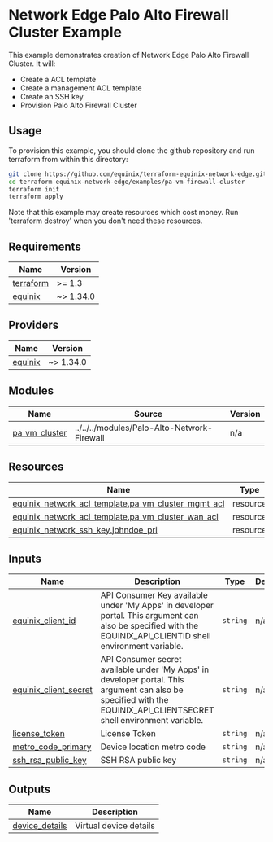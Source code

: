 # Network Edge Palo Alto Firewall Cluster Example

This example demonstrates creation of Network Edge Palo Alto Firewall Cluster. It will:

- Create a ACL template
- Create a management ACL template
- Create an SSH key
- Provision Palo Alto Firewall Cluster

## Usage

To provision this example, you should clone the github repository and run terraform from within this directory:

```bash
git clone https://github.com/equinix/terraform-equinix-network-edge.git
cd terraform-equinix-network-edge/examples/pa-vm-firewall-cluster
terraform init
terraform apply
```

Note that this example may create resources which cost money. Run 'terraform destroy' when you don't need these
resources.

<!-- TEMPLATE: The following block has been generated by terraform-docs util: https://github.com/terraform-docs/terraform-docs -->
<!-- BEGIN_TF_DOCS -->
## Requirements

| Name | Version |
|------|---------|
| <a name="requirement_terraform"></a> [terraform](#requirement\_terraform) | >= 1.3 |
| <a name="requirement_equinix"></a> [equinix](#requirement\_equinix) | ~> 1.34.0 |

## Providers

| Name | Version |
|------|---------|
| <a name="provider_equinix"></a> [equinix](#provider\_equinix) | ~> 1.34.0 |

## Modules

| Name | Source | Version |
|------|--------|---------|
| <a name="module_pa_vm_cluster"></a> [pa\_vm\_cluster](#module\_pa\_vm\_cluster) | ../../../modules/Palo-Alto-Network-Firewall | n/a |

## Resources

| Name | Type |
|------|------|
| [equinix_network_acl_template.pa_vm_cluster_mgmt_acl](https://registry.terraform.io/providers/equinix/equinix/latest/docs/resources/network_acl_template) | resource |
| [equinix_network_acl_template.pa_vm_cluster_wan_acl](https://registry.terraform.io/providers/equinix/equinix/latest/docs/resources/network_acl_template) | resource |
| [equinix_network_ssh_key.johndoe_pri](https://registry.terraform.io/providers/equinix/equinix/latest/docs/resources/network_ssh_key) | resource |

## Inputs

| Name | Description | Type | Default | Required |
|------|-------------|------|---------|:--------:|
| <a name="input_equinix_client_id"></a> [equinix\_client\_id](#input\_equinix\_client\_id) | API Consumer Key available under 'My Apps' in developer portal. This argument can also be specified with the EQUINIX\_API\_CLIENTID shell environment variable. | `string` | n/a | yes |
| <a name="input_equinix_client_secret"></a> [equinix\_client\_secret](#input\_equinix\_client\_secret) | API Consumer secret available under 'My Apps' in developer portal. This argument can also be specified with the EQUINIX\_API\_CLIENTSECRET shell environment variable. | `string` | n/a | yes |
| <a name="input_license_token"></a> [license\_token](#input\_license\_token) | License Token | `string` | n/a | yes |
| <a name="input_metro_code_primary"></a> [metro\_code\_primary](#input\_metro\_code\_primary) | Device location metro code | `string` | n/a | yes |
| <a name="input_ssh_rsa_public_key"></a> [ssh\_rsa\_public\_key](#input\_ssh\_rsa\_public\_key) | SSH RSA public key | `string` | n/a | yes |

## Outputs

| Name | Description |
|------|-------------|
| <a name="output_device_details"></a> [device\_details](#output\_device\_details) | Virtual device details |
<!-- END_TF_DOCS -->
